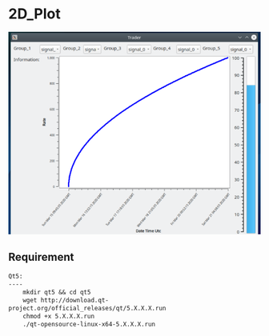 # 2D_Plot


![](2d/image/2d.png)

Requirement
------------
    Qt5:
    ----
        mkdir qt5 && cd qt5
        wget http://download.qt-project.org/official_releases/qt/5.X.X.X.run
        chmod +x 5.X.X.X.run
        ./qt-opensource-linux-x64-5.X.X.X.run

